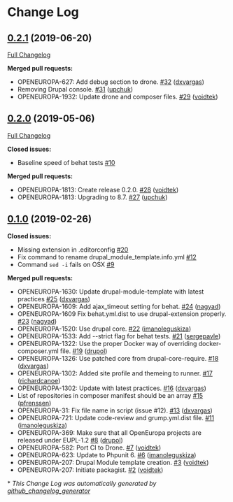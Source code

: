 # Change Log

## [0.2.1](https://github.com/openeuropa/drupal-module-template/tree/0.2.1) (2019-06-20)
[Full Changelog](https://github.com/openeuropa/drupal-module-template/compare/0.2.0...0.2.1)

**Merged pull requests:**

- OPENEUROPA-627: Add debug section to drone. [\#32](https://github.com/openeuropa/drupal-module-template/pull/32) ([dxvargas](https://github.com/dxvargas))
- Removing Drupal console. [\#31](https://github.com/openeuropa/drupal-module-template/pull/31) ([upchuk](https://github.com/upchuk))
- OPENEUROPA-1932: Update drone and composer files. [\#29](https://github.com/openeuropa/drupal-module-template/pull/29) ([voidtek](https://github.com/voidtek))

## [0.2.0](https://github.com/openeuropa/drupal-module-template/tree/0.2.0) (2019-05-06)
[Full Changelog](https://github.com/openeuropa/drupal-module-template/compare/0.1.0...0.2.0)

**Closed issues:**

- Baseline speed of behat tests [\#10](https://github.com/openeuropa/drupal-module-template/issues/10)

**Merged pull requests:**

- OPENEUROPA-1813: Create release 0.2.0. [\#28](https://github.com/openeuropa/drupal-module-template/pull/28) ([voidtek](https://github.com/voidtek))
- OPENEUROPA-1813: Upgrading to 8.7. [\#27](https://github.com/openeuropa/drupal-module-template/pull/27) ([upchuk](https://github.com/upchuk))

## [0.1.0](https://github.com/openeuropa/drupal-module-template/tree/0.1.0) (2019-02-26)
**Closed issues:**

- Missing extension in .editorconfig [\#20](https://github.com/openeuropa/drupal-module-template/issues/20)
- Fix command to rename drupal\_module\_template.info.yml [\#12](https://github.com/openeuropa/drupal-module-template/issues/12)
- Command `sed -i` fails on OSX [\#9](https://github.com/openeuropa/drupal-module-template/issues/9)

**Merged pull requests:**

- OPENEUROPA-1630: Update drupal-module-template with latest practices [\#25](https://github.com/openeuropa/drupal-module-template/pull/25) ([dxvargas](https://github.com/dxvargas))
- OPENEUROPA-1609: Add ajax\_timeout setting for behat. [\#24](https://github.com/openeuropa/drupal-module-template/pull/24) ([nagyad](https://github.com/nagyad))
- OPENEUROPA-1609 Fix behat.yml.dist to use drupal-extension properly. [\#23](https://github.com/openeuropa/drupal-module-template/pull/23) ([nagyad](https://github.com/nagyad))
- OPENEUROPA-1520: Use drupal core. [\#22](https://github.com/openeuropa/drupal-module-template/pull/22) ([imanoleguskiza](https://github.com/imanoleguskiza))
- OPENEUROPA-1533: Add --strict flag for behat tests. [\#21](https://github.com/openeuropa/drupal-module-template/pull/21) ([sergepavle](https://github.com/sergepavle))
- OPENEUROPA-1322: Use the proper Docker way of overriding docker-composer.yml file. [\#19](https://github.com/openeuropa/drupal-module-template/pull/19) ([drupol](https://github.com/drupol))
- OPENEUROPA-1326: Use patched core from drupal-core-require. [\#18](https://github.com/openeuropa/drupal-module-template/pull/18) ([dxvargas](https://github.com/dxvargas))
- OPENEUROPA-1302: Added site profile and themeing to runner. [\#17](https://github.com/openeuropa/drupal-module-template/pull/17) ([richardcanoe](https://github.com/richardcanoe))
- OPENEUROPA-1302: Update with latest practices. [\#16](https://github.com/openeuropa/drupal-module-template/pull/16) ([dxvargas](https://github.com/dxvargas))
- List of repositories in composer manifest should be an array [\#15](https://github.com/openeuropa/drupal-module-template/pull/15) ([pfrenssen](https://github.com/pfrenssen))
- OPENEUROPA-31: Fix file name in script \(issue \#12\). [\#13](https://github.com/openeuropa/drupal-module-template/pull/13) ([dxvargas](https://github.com/dxvargas))
- OPENEUROPA-721: Update code-review and grump.yml.dist file. [\#11](https://github.com/openeuropa/drupal-module-template/pull/11) ([imanoleguskiza](https://github.com/imanoleguskiza))
- OPENEUROPA-369: Make sure that all OpenEuropa projects are released under EUPL-1.2 [\#8](https://github.com/openeuropa/drupal-module-template/pull/8) ([drupol](https://github.com/drupol))
- OPENEUROPA-582: Port CI to Drone. [\#7](https://github.com/openeuropa/drupal-module-template/pull/7) ([voidtek](https://github.com/voidtek))
- OPENEUROPA-623: Update to Phpunit 6. [\#6](https://github.com/openeuropa/drupal-module-template/pull/6) ([imanoleguskiza](https://github.com/imanoleguskiza))
- OPENEUROPA-207: Drupal Module template creation. [\#3](https://github.com/openeuropa/drupal-module-template/pull/3) ([voidtek](https://github.com/voidtek))
- OPENEUROPA-207: Initiate packagist. [\#2](https://github.com/openeuropa/drupal-module-template/pull/2) ([voidtek](https://github.com/voidtek))



\* *This Change Log was automatically generated by [github_changelog_generator](https://github.com/skywinder/Github-Changelog-Generator)*